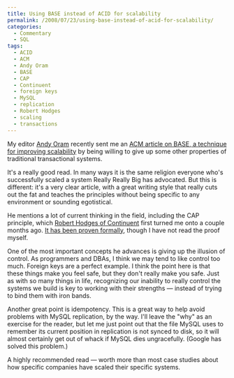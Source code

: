 ```yaml
---
title: Using BASE instead of ACID for scalability
permalink: /2008/07/23/using-base-instead-of-acid-for-scalability/
categories:
  - Commentary
  - SQL
tags:
  - ACID
  - ACM
  - Andy Oram
  - BASE
  - CAP
  - Continuent
  - foreign keys
  - MySQL
  - replication
  - Robert Hodges
  - scaling
  - transactions
---
```

My editor [Andy Oram][1] recently sent me an [ACM article on BASE, a technique for improving scalability][2] by being willing to give up some other properties of traditional transactional systems.

It's a really good read. In many ways it is the same religion everyone who's successfully scaled a system Really Really Big has advocated. But this is different: it's a very clear article, with a great writing style that really cuts out the fat and teaches the principles without being specific to any environment or sounding egotistical.

He mentions a lot of current thinking in the field, including the CAP principle, which [Robert Hodges of Continuent][3] first turned me onto a couple months ago. [It has been proven formally][4], though I have not read the proof myself.

One of the most important concepts he advances is giving up the illusion of control. As programmers and DBAs, I think we may tend to like control too much. Foreign keys are a perfect example. I think the point here is that these things make you feel safe, but they don't really make you safe. Just as with so many things in life, recognizing our inability to really control the systems we build is key to working with their strengths &#8212; instead of trying to bind them with iron bands.

Another great point is idempotency. This is a great way to help avoid problems with MySQL replication, by the way. I'll leave the "why" as an exercise for the reader, but let me just point out that the file MySQL uses to remember its current position in replication is not synced to disk, so it will almost certainly get out of whack if MySQL dies ungracefully. (Google has solved this problem.)

A highly recommended read &#8212; worth more than most case studies about how specific companies have scaled their specific systems.

 [1]: http://www.oreillynet.com/pub/au/36
 [2]: http://acmqueue.com/modules.php?name=Content&#038;pa=showpage&#038;pid=540
 [3]: http://www.continuent.com/
 [4]: http://citeseer.ist.psu.edu/544596.html
